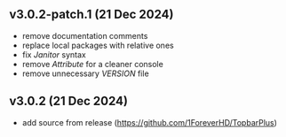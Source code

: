 ## v3.0.2-patch.1 (21 Dec 2024)
- remove documentation comments
- replace local packages with relative ones
- fix *Janitor* syntax
- remove *Attribute* for a cleaner console
- remove unnecessary *VERSION* file

## v3.0.2 (21 Dec 2024)
- add source from release (https://github.com/1ForeverHD/TopbarPlus)

